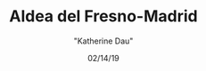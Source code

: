 ---
id: '16'
title: Aldea del Fresno-Madrid
date: 02/14/19
categories: '"Guadalupe"'
author: '"Katherine Dau"'
Lat: '40.325828'
Lng: "-4.202344"
description: church
permalink: "/places/16.html"
layout: post
---